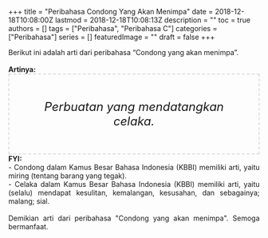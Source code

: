 +++
title = "Peribahasa Condong Yang Akan Menimpa"
date = 2018-12-18T10:08:00Z
lastmod = 2018-12-18T10:08:13Z
description = ""
toc = true
authors = []
tags = ["Peribahasa", "Peribahasa C"]
categories = ["Peribahasa"]
series = []
featuredImage = ""
draft = false
+++

<div dir="ltr" style="text-align: left;" trbidi="on"><div style="text-align: justify;">Berikut ini adalah arti dari peribahasa “Condong yang akan menimpa”.</div><br /><div style="text-align: justify;"><b>Artinya:</b></div><div style="border: 2px dashed #ddd; font-size: 24px; height: auto; margin: 0 auto; padding: 50px; text-align: center; width: auto;"><i>Perbuatan yang mendatangkan celaka.</i></div><div style="text-align: justify;"><b>FYI:</b><br />- Condong dalam Kamus Besar Bahasa Indonesia (KBBI) memiliki arti, yaitu miring (tentang barang yang tegak).<br />- Celaka dalam Kamus Besar Bahasa Indonesia (KBBI) memiliki arti, yaitu (selalu) mendapat kesulitan, kemalangan, kesusahan, dan sebagainya; malang; sial.</div><br /><div style="text-align: justify;">Demikian arti dari peribahasa "Condong yang akan menimpa". Semoga bermanfaat. </div></div>
